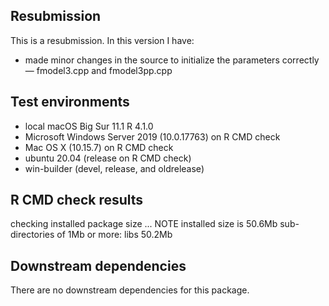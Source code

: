 ## Resubmission
This is a resubmission. In this version I have:

* made minor changes in the source to initialize the parameters correctly — fmodel3.cpp and fmodel3pp.cpp

## Test environments
* local macOS Big Sur 11.1 R 4.1.0
* Microsoft Windows Server 2019 (10.0.17763) on R CMD check
* Mac OS X (10.15.7) on R CMD check
* ubuntu 20.04 (release on R CMD check)
* win-builder (devel, release, and oldrelease)

## R CMD check results
checking installed package size ... NOTE
  installed size is 50.6Mb
  sub-directories of 1Mb or more:
    libs  50.2Mb

## Downstream dependencies
There are no downstream dependencies for this package.


